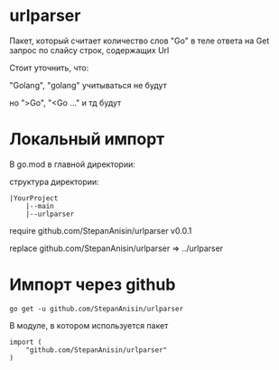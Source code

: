 # urlparser #

Пакет, который считает количество слов "Go" в теле ответа на Get запрос по слайсу строк, содержащих Url

Стоит уточнить, что:

"Golang", "golang" учитываться не будут

но ">Go", "<Go ..." и тд будут

# Локальный импорт #
В go.mod в главной директории:

структура директории:
```
|YourProject
    |--main
    |--urlparser
```

require github.com/StepanAnisin/urlparser v0.0.1

replace github.com/StepanAnisin/urlparser => ../urlparser

# Импорт через github #

```
go get -u github.com/StepanAnisin/urlparser
```

В модуле, в котором используется пакет
```
import (
	"github.com/StepanAnisin/urlparser"
)
```
